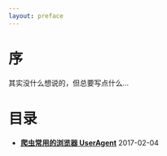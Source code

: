 ```yaml
---
layout: preface
---
```


序
===

其实没什么想说的，但总要写点什么...

目录
====

* **[爬虫常用的浏览器 UserAgent](http://www.yupae.cn/content/useragent)** 2017-02-04

